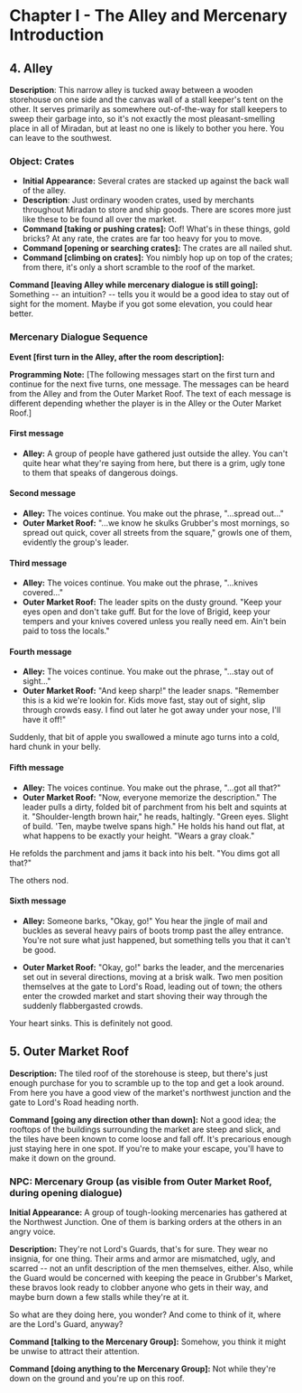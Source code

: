 # Chapter I - The Alley and Mercenary Introduction

## 4. Alley

**Description**: 
This narrow alley is tucked away between a wooden storehouse on one side and the canvas wall of a stall keeper's tent on the other. It serves primarily as somewhere out-of-the-way for stall keepers to sweep their garbage into, so it's not exactly the most pleasant-smelling place in all of Miradan, but at least no one is likely to bother you here. You can leave to the southwest.

### Object: Crates
- **Initial Appearance:** Several crates are stacked up against the back wall of the alley.
- **Description**: Just ordinary wooden crates, used by merchants throughout Miradan to store and ship goods. There are scores more just like these to be found all over the market.
- **Command [taking or pushing crates]:** Oof! What's in these things, gold bricks? At any rate, the crates are far too heavy for you to move.
- **Command [opening or searching crates]:** The crates are all nailed shut.
- **Command [climbing on crates]:** You nimbly hop up on top of the crates; from there, it's only a short scramble to the roof of the market.

**Command [leaving Alley while mercenary dialogue is still going]:** 
Something -- an intuition? -- tells you it would be a good idea to stay out of sight for the moment. Maybe if you got some elevation, you could hear better.

### Mercenary Dialogue Sequence

**Event [first turn in the Alley, after the room description]:**

**Programming Note:** [The following messages start on the first turn and continue for the next five turns, one message. The messages can be heard from the Alley and from the Outer Market Roof. The text of each message is different depending whether the player is in the Alley or the Outer Market Roof.]

#### First message
- **Alley:** A group of people have gathered just outside the alley. You can't quite hear what they're saying from here, but there is a grim, ugly tone to them that speaks of dangerous doings.

#### Second message
- **Alley:** The voices continue. You make out the phrase, "...spread out..."
- **Outer Market Roof:** "...we know he skulks Grubber's most mornings, so spread out quick, cover all streets from the square," growls one of them, evidently the group's leader.

#### Third message
- **Alley:** The voices continue. You make out the phrase, "...knives covered..."
- **Outer Market Roof:** The leader spits on the dusty ground. "Keep your eyes open and don't take guff. But for the love of Brigid, keep your tempers and your knives covered unless you really need em. Ain't bein paid to toss the locals."

#### Fourth message
- **Alley:** The voices continue. You make out the phrase, "...stay out of sight..."
- **Outer Market Roof:** "And keep sharp!" the leader snaps. "Remember this is a kid we're lookin for. Kids move fast, stay out of sight, slip through crowds easy. I find out later he got away under your nose, I'll have it off!"

Suddenly, that bit of apple you swallowed a minute ago turns into a cold, hard chunk in your belly.

#### Fifth message
- **Alley:** The voices continue. You make out the phrase, "...got all that?"
- **Outer Market Roof:** "Now, everyone memorize the description." The leader pulls a dirty, folded bit of parchment from his belt and squints at it. "Shoulder-length brown hair," he reads, haltingly. "Green eyes. Slight of build. 'Ten, maybe twelve spans high." He holds his hand out flat, at what happens to be exactly your height. "Wears a gray cloak."

He refolds the parchment and jams it back into his belt. "You dims got all that?"

The others nod.

#### Sixth message
- **Alley:** Someone barks, "Okay, go!" You hear the jingle of mail and buckles as several heavy pairs of boots tromp past the alley entrance. You're not sure what just happened, but something tells you that it can't be good.

- **Outer Market Roof:** "Okay, go!" barks the leader, and the mercenaries set out in several directions, moving at a brisk walk. Two men position themselves at the gate to Lord's Road, leading out of town; the others enter the crowded market and start shoving their way through the suddenly flabbergasted crowds.

Your heart sinks. This is definitely not good.

## 5. Outer Market Roof

**Description:** 
The tiled roof of the storehouse is steep, but there's just enough purchase for you to scramble up to the top and get a look around. From here you have a good view of the market's northwest junction and the gate to Lord's Road heading north.

**Command [going any direction other than down]:** 
Not a good idea; the rooftops of the buildings surrounding the market are steep and slick, and the tiles have been known to come loose and fall off. It's precarious enough just staying here in one spot. If you're to make your escape, you'll have to make it down on the ground.

### NPC: Mercenary Group (as visible from Outer Market Roof, during opening dialogue)

**Initial Appearance:** 
A group of tough-looking mercenaries has gathered at the Northwest Junction. One of them is barking orders at the others in an angry voice.

**Description:** 
They're not Lord's Guards, that's for sure. They wear no insignia, for one thing. Their arms and armor are mismatched, ugly, and scarred -- not an unfit description of the men themselves, either. Also, while the Guard would be concerned with keeping the peace in Grubber's Market, these bravos look ready to clobber anyone who gets in their way, and maybe burn down a few stalls while they're at it.

So what are they doing here, you wonder? And come to think of it, where are the Lord's Guard, anyway?

**Command [talking to the Mercenary Group]:** 
Somehow, you think it might be unwise to attract their attention.

**Command [doing anything to the Mercenary Group]:** 
Not while they're down on the ground and you're up on this roof.

